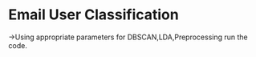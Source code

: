 # Email User Classification
->Using appropriate parameters for DBSCAN,LDA,Preprocessing run the code.
